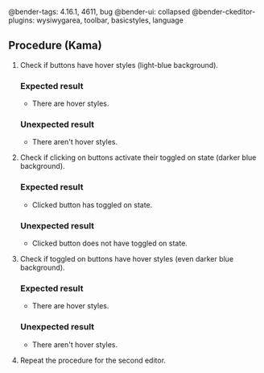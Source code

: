 @bender-tags: 4.16.1, 4611, bug
@bender-ui: collapsed
@bender-ckeditor-plugins: wysiwygarea, toolbar, basicstyles, language

## Procedure (Kama)

1. Check if buttons have hover styles (light-blue background).

	### Expected result

	* There are hover styles.

	### Unexpected result

	* There aren't hover styles.

2. Check if clicking on buttons activate their toggled on state (darker blue background).

	### Expected result

	* Clicked button has toggled on state.

	### Unexpected result

	* Clicked button does not have toggled on state.

3. Check if toggled on buttons have hover styles (even darker blue background).

	### Expected result

	* There are hover styles.

	### Unexpected result

	* There aren't hover styles.

4. Repeat the procedure for the second editor.
